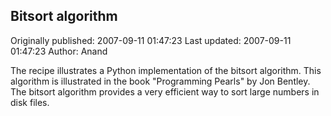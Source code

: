 ## Bitsort algorithm

Originally published: 2007-09-11 01:47:23
Last updated: 2007-09-11 01:47:23
Author: Anand 

The recipe illustrates a Python implementation of the bitsort algorithm. This algorithm is illustrated in the book "Programming Pearls" by Jon Bentley. The bitsort algorithm provides a very efficient way to sort large numbers in disk files.